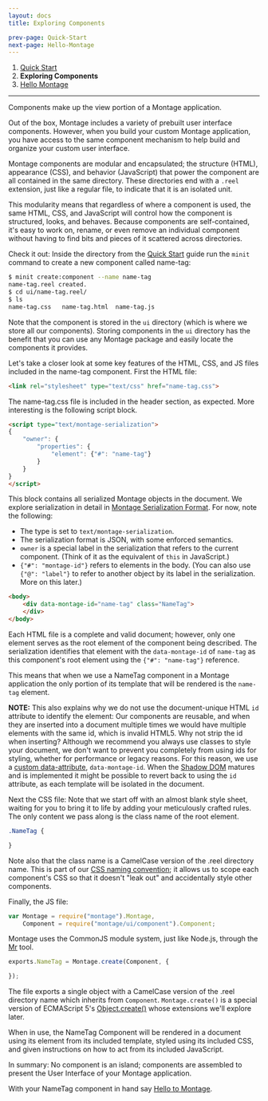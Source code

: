 ```yaml
---
layout: docs
title: Exploring Components

prev-page: Quick-Start
next-page: Hello-Montage
---
```


1. [Quick Start](https://github.com/montagejs/montage/wiki/Quick-Start)
2. **Exploring Components**
3. [Hello Montage](https://github.com/montagejs/montage/wiki/Hello-Montage)

***
Components make up the view portion of a Montage application.

Out of the box, Montage includes a variety of prebuilt user interface components. However, when you build your custom Montage application, you have access to the same component mechanism to help build and organize your custom user interface.

Montage components are modular and encapsulated; the structure (HTML), appearance (CSS), and behavior (JavaScript) that power the component are all contained in the same directory. These directories end with a `.reel` extension, just like a regular file, to indicate that it is an isolated unit.

This modularity means that regardless of where a component is used, the same HTML, CSS, and JavaScript will control how the component is structured, looks, and behaves. Because components are self-contained, it's easy to work on, rename, or even remove an individual component without having to find bits and pieces of it scattered across directories.

Check it out: Inside the directory from the [Quick Start](https://github.com/montagejs/montage/wiki/Quick-Start) guide run the `minit` command to create a new component called name-tag:

```bash
$ minit create:component --name name-tag
name-tag.reel created.
$ cd ui/name-tag.reel/
$ ls 
name-tag.css   name-tag.html  name-tag.js
```

Note that the component is stored in the `ui` directory (which is where we store all our components). Storing components in the `ui` directory has the benefit that you can use any Montage package and easily locate the components it provides.

Let's take a closer look at some key features of the HTML, CSS, and JS files included in the name-tag component. First the HTML file:

```html
<link rel="stylesheet" type="text/css" href="name-tag.css">
```

The name-tag.css file is included in the header section, as expected. More interesting is the following script block.


```html
<script type="text/montage-serialization">
{
    "owner": {
        "properties": {
            "element": {"#": "name-tag"}
        }
    }
}
</script>
```

This block contains all serialized Montage objects in the document. We explore serialization in detail in [Montage Serialization Format](http://montagejs.org/docs/Montage-serialization-format). For now, note the following:

* The type is set to `text/montage-serialization`.
* The serialization format is JSON, with some enforced semantics.
* `owner` is a special label in the serialization that refers to the current component. (Think of it as the equivalent of `this` in JavaScript.)
* `{"#": "montage-id"}` refers to elements in the body. (You can also use `{"@": "label"}` to refer to another object by its label in the serialization. More on this later.)

```html
<body>
    <div data-montage-id="name-tag" class="NameTag">
    </div>
</body>
```

Each HTML file is a complete and valid document; however, only one element serves as the root element of the component being described. The serialization identifies that element with the `data-montage-id` of `name-tag` as this component's root element using the ```{"#": "name-tag"}``` reference.

This means that when we use a NameTag component in a Montage application the only portion of its template that will be rendered is the `name-tag` element. 

**NOTE:** This also explains why we do not use the document-unique HTML `id` attribute to identify the element: Our components are reusable, and when they are inserted into a document multiple times we would have multiple elements with the same id, which is invalid HTML5. Why not strip the id when inserting? Although we recommend you always use classes to style your document, we don't want to prevent you completely from using ids for styling, whether for performance or legacy reasons. For this reason, we use a [custom data-attribute](http://www.whatwg.org/specs/web-apps/current-work/multipage/elements.html#custom-data-attribute), `data-montage-id`. When the [Shadow DOM](https://dvcs.w3.org/hg/webcomponents/raw-file/tip/spec/shadow/index.html) matures and is implemented it might be possible to revert back to using the `id` attribute, as each template will be isolated in the document.

Next the CSS file: Note that we start off with an almost blank style sheet, waiting for you to bring it to life by adding your meticulously crafted rules. The only content we pass along is the class name of the root element.

```css
.NameTag {

}
```

Note also that the class name is a CamelCase version of the .reel directory name. This is part of our [CSS naming convention](https://github.com/montagejs/montage/wiki/Naming-Conventions); it allows us to scope each component's CSS so that it doesn't "leak out" and accidentally style other components.

Finally, the JS file:

```javascript
var Montage = require("montage").Montage,
    Component = require("montage/ui/component").Component;
```

Montage uses the CommonJS module system, just like Node.js, through the [Mr](https://github.com/montagejs/mr) tool.


```javascript
exports.NameTag = Montage.create(Component, {

});
```


The file exports a single object with a CamelCase version of the .reel directory name which inherits from `Component`. `Montage.create()` is a special version of ECMAScript 5's [Object.create()](https://developer.mozilla.org/en-US/docs/JavaScript/Reference/Global_Objects/Object/create) whose extensions we'll explore later.

When in use, the NameTag Component will be rendered in a document using its element from its included template, styled using its included CSS, and given instructions on how to act from its included JavaScript.

In summary: No component is an island; components are assembled to present the User Interface of your Montage application.

With your NameTag component in hand say [Hello to Montage](https://github.com/montagejs/montage/wiki/Hello-Montage).